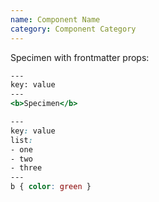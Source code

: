 ```yaml
---
name: Component Name
category: Component Category
---
```


Specimen with frontmatter props:

```specimen.html
---
key: value
---
<b>Specimen</b>
```

```specimen.css hidden
---
key: value
list:
- one
- two
- three
---
b { color: green }
```
